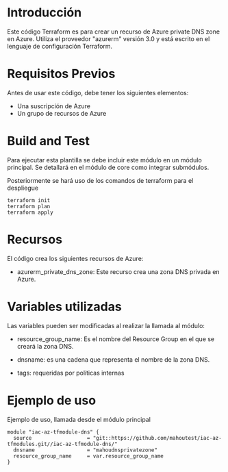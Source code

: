 # Introducción

Este código Terraform es para crear un recurso de Azure private DNS zone en Azure. Utiliza el proveedor "azurerm" versión 3.0 y está escrito en el lenguaje de configuración Terraform.

# Requisitos Previos

Antes de usar este código, debe tener los siguientes elementos:

- Una suscripción de Azure
- Un grupo de recursos de Azure

# Build and Test

Para ejecutar esta plantilla se debe incluir este módulo en un módulo principal. Se detallará en el módulo de core como integrar submódulos.

Posteriormente se hará uso de los comandos de terraform para el despliegue

```
terraform init
terraform plan
terraform apply
```

# Recursos

El código crea los siguientes recursos de Azure:

- azurerm_private_dns_zone: Este recurso crea una zona DNS privada en Azure.

# Variables utilizadas

Las variables pueden ser modificadas al realizar la llamada al módulo:

- resource_group_name: Es el nombre del Resource Group en el que se creará la zona DNS.

- dnsname: es una cadena que representa el nombre de la zona DNS.

- tags: requeridas por políticas internas

# Ejemplo de uso

Ejemplo de uso, llamada desde el módulo principal

```
module "iac-az-tfmodule-dns" {
  source                  = "git::https://github.com/mahoutest/iac-az-tfmodules.git//iac-az-tfmodule-dns/"
  dnsname                 = "mahoudnsprivatezone"
  resource_group_name     = var.resource_group_name
}
```

